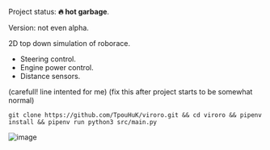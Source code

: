 Project status: **🔥 hot garbage**.

Version: not even alpha.

2D top down simulation of roborace.

- Steering control.
- Engine power control.
- Distance sensors.

(carefull! line intented for me) (fix this after project starts to be somewhat normal)

`git clone https://github.com/TpouHuK/viroro.git && cd viroro && pipenv install && pipenv run python3 src/main.py`

![image](https://user-images.githubusercontent.com/35433062/116816563-22491f80-ab6b-11eb-93fa-7685f28d7f64.png)
